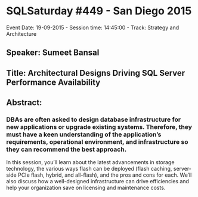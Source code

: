 # SQLSaturday #449 - San Diego 2015
Event Date: 19-09-2015 - Session time: 14:45:00 - Track: Strategy and Architecture
## Speaker: Sumeet Bansal
## Title: Architectural Designs Driving SQL Server Performance  Availability
## Abstract:
### DBAs are often asked to design database infrastructure for new applications or upgrade existing systems. Therefore, they must have a keen understanding of the application’s requirements, operational environment, and infrastructure so they can recommend the best approach.

In this session, you’ll learn about the latest advancements in storage technology, the various ways flash can be deployed (flash caching, server-side PCIe flash, hybrid, and all-flash), and the pros and cons for each. We’ll also discuss how a well-designed infrastructure can drive efficiencies and help your organization save on licensing and maintenance costs.
